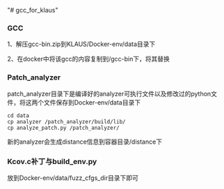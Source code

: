 "# gcc_for_klaus" 



### GCC

1、解压gcc-bin.zip到KLAUS/Docker-env/data目录下

2、在docker中将该gcc的内容复制到/gcc-bin下，将其替换



### Patch_analyzer

patch_analyzer目录下是编译好的analyzer可执行文件以及修改过的python文件，将这两个文件保存到Docker-env/data目录下

```
cd data
cp analyzer /patch_analyzer/build/lib/
cp analyze_patch.py /patch_analyzer/
```

新的analyzer会生成distance信息到容器目录/distance下





### Kcov.c补丁与build_env.py

放到Docker-env/data/fuzz_cfgs_dir目录下即可
